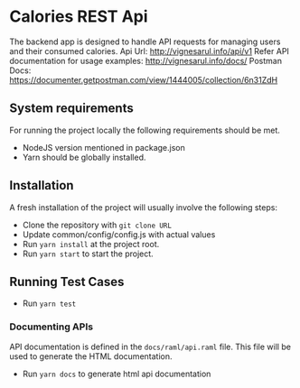 # Calories REST Api
The backend app is designed to handle API requests for managing users and their consumed calories.
Api Url: http://vignesarul.info/api/v1
Refer API documentation for usage examples: http://vignesarul.info/docs/
Postman Docs: https://documenter.getpostman.com/view/1444005/collection/6n31ZdH

## System requirements
For running the project locally the following requirements should be met.
- NodeJS version mentioned in package.json
- Yarn should be globally installed.

## Installation
A fresh installation of the project will usually involve the following steps:
- Clone the repository with ```git clone URL```
- Update common/config/config.js with actual values
- Run ```yarn install``` at the project root.
- Run ```yarn start``` to start the project.

## Running Test Cases
- Run ```yarn test```

### Documenting APIs
API documentation is defined in the ```docs/raml/api.raml``` file. This file will be used to generate the HTML documentation.
- Run ```yarn docs``` to generate html api documentation